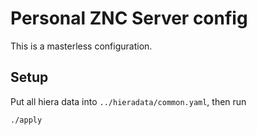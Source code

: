 Personal ZNC Server config
==========================

This is a masterless configuration.

Setup
-----

Put all hiera data into `../hieradata/common.yaml`, then run

    ./apply
